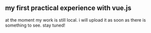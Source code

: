 ## my first practical experience with vue.js

at the moment my work is still local. i will upload it as soon as there is something to see. stay tuned!
